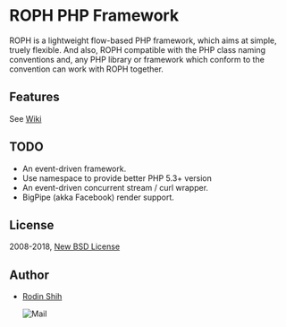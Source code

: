 ROPH PHP Framework
=============================

ROPH is a lightweight flow-based PHP framework, which aims at simple, truely flexible. And also, ROPH compatible with the PHP class naming conventions and, any PHP library or framework which conform to the convention can work with ROPH together. 

## Features

See [Wiki](https://github.com/slawdan/ROPH/wiki)

## TODO 

- An event-driven framework.
- Use namespace to provide better PHP 5.3+ version
- An event-driven concurrent stream / curl wrapper.
- BigPipe (akka Facebook) render support.

## License

2008-2018, [New BSD License](https://github.com/slawdan/ROPH/blob/master/LICENSE)

## Author

- [Rodin Shih](http://rodin.rizili.com)

    ![Mail](http://rodin.rizili.com/wp-content/mail_image/mail_gmail.png)